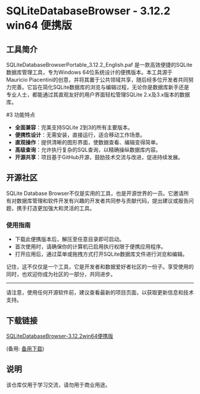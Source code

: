 # SQLiteDatabaseBrowser - 3.12.2 win64 便携版

## 工具简介

SQLiteDatabaseBrowserPortable_3.12.2_English.paf 是一款高效便捷的SQLite数据库管理工具，专为Windows 64位系统设计的便携版本。本工具源于Mauricio Piacentini的创意，并将其置于公共领域共享，随后经多位开发者共同努力完善。它旨在简化SQLite数据库的浏览与编辑过程，无论你是数据库新手还是专业人士，都能通过其直观友好的用户界面轻松管理SQLite 2.x及3.x版本的数据库。

#3 功能特点

- **全面兼容**：完美支持SQLite 2到3的所有主要版本。
- **便携性设计**：无需安装，直接运行，适合移动工作场景。
- **直观操作**：提供清晰的图形界面，使数据查看、编辑变得简单。
- **高级查询**：允许执行复杂的SQL查询，以精确操纵数据库内容。
- **开源共享**：项目基于GitHub开源，鼓励技术交流与改进，促进持续发展。

## 开源社区

SQLite Database Browser不仅是实用的工具，也是开源世界的一员。它邀请所有对数据库管理和软件开发有兴趣的开发者共同参与贡献代码，提出建议或报告问题，携手打造更加强大和灵活的工具。

### 使用指南

- 下载此便携版本后，解压至任意目录即可启动。
- 首次使用时，请确保你的计算机已启用执行权限于便携应用程序。
- 打开应用后，通过菜单或拖拽方式打开SQLite数据库文件进行浏览和编辑。

记住，这不仅仅是一个工具，它是开发者和数据爱好者社区的一份子。享受使用的同时，也欢迎你成为社区的一部分，共同进步。

---

请注意，使用任何开源软件前，建议查看最新的项目页面，以获取更新信息和技术支持。

## 下载链接
[SQLiteDatabaseBrowser-3.12.2win64便携版](https://pan.quark.cn/s/08c60e586601) 

(备用: [备用下载](https://pan.baidu.com/s/1yqrFXAeh_hGWj_Jzk6EX6A?pwd=1234))

## 说明

该仓库仅用于学习交流，请勿用于商业用途。
